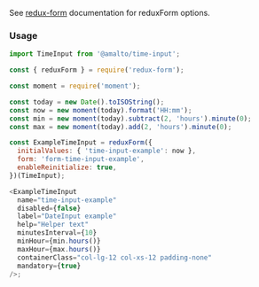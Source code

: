 See [redux-form](https://redux-form.com/6.0.0-rc.1/docs/api/reduxform.md/) documentation for reduxForm options.

### Usage

```typescript
import TimeInput from '@amalto/time-input';
```

```javascript
const { reduxForm } = require('redux-form');

const moment = require('moment');

const today = new Date().toISOString();
const now = new moment(today).format('HH:mm');
const min = new moment(today).subtract(2, 'hours').minute(0);
const max = new moment(today).add(2, 'hours').minute(0);

const ExampleTimeInput = reduxForm({
  initialValues: { 'time-input-example': now },
  form: 'form-time-input-example',
  enableReinitialize: true,
})(TimeInput);

<ExampleTimeInput
  name="time-input-example"
  disabled={false}
  label="DateInput example"
  help="Helper text"
  minutesInterval={10}
  minHour={min.hours()}
  maxHour={max.hours()}
  containerClass="col-lg-12 col-xs-12 padding-none"
  mandatory={true}
/>;
```
